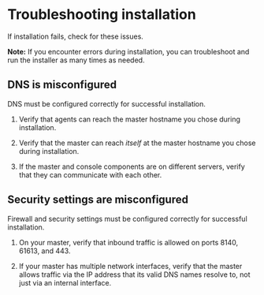 # Troubleshooting installation

If installation fails, check for these issues.

**Note:** If you encounter errors during installation, you can troubleshoot and run the installer as many times as needed.

## DNS is misconfigured

DNS must be configured correctly for successful installation.

1.  Verify that agents can reach the master hostname you chose during installation.

2.  Verify that the master can reach *itself* at the master hostname you chose during installation.

3.  If the master and console components are on different servers, verify that they can communicate with each other.


## Security settings are misconfigured

Firewall and security settings must be configured correctly for successful installation.

1.  On your master, verify that inbound traffic is allowed on ports 8140, 61613, and 443.

2.  If your master has multiple network interfaces, verify that the master allows traffic via the IP address that its valid DNS names resolve to, not just via an internal interface.


